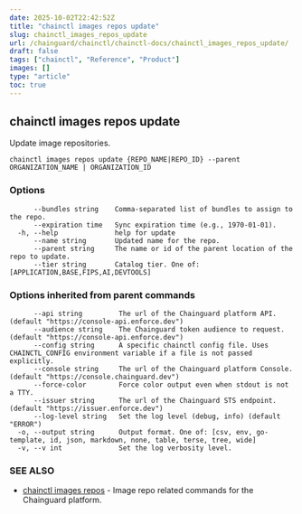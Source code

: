 ```yaml
---
date: 2025-10-02T22:42:52Z
title: "chainctl images repos update"
slug: chainctl_images_repos_update
url: /chainguard/chainctl/chainctl-docs/chainctl_images_repos_update/
draft: false
tags: ["chainctl", "Reference", "Product"]
images: []
type: "article"
toc: true
---
```

## chainctl images repos update

Update image repositories.

```
chainctl images repos update {REPO_NAME|REPO_ID} --parent ORGANIZATION_NAME | ORGANIZATION_ID
```

### Options

```
      --bundles string    Comma-separated list of bundles to assign to the repo.
      --expiration time   Sync expiration time (e.g., 1970-01-01).
  -h, --help              help for update
      --name string       Updated name for the repo.
      --parent string     The name or id of the parent location of the repo to update.
      --tier string       Catalog tier. One of: [APPLICATION,BASE,FIPS,AI,DEVTOOLS]
```

### Options inherited from parent commands

```
      --api string         The url of the Chainguard platform API. (default "https://console-api.enforce.dev")
      --audience string    The Chainguard token audience to request. (default "https://console-api.enforce.dev")
      --config string      A specific chainctl config file. Uses CHAINCTL_CONFIG environment variable if a file is not passed explicitly.
      --console string     The url of the Chainguard platform Console. (default "https://console.chainguard.dev")
      --force-color        Force color output even when stdout is not a TTY.
      --issuer string      The url of the Chainguard STS endpoint. (default "https://issuer.enforce.dev")
      --log-level string   Set the log level (debug, info) (default "ERROR")
  -o, --output string      Output format. One of: [csv, env, go-template, id, json, markdown, none, table, terse, tree, wide]
  -v, --v int              Set the log verbosity level.
```

### SEE ALSO

* [chainctl images repos](/chainguard/chainctl/chainctl-docs/chainctl_images_repos/)	 - Image repo related commands for the Chainguard platform.

